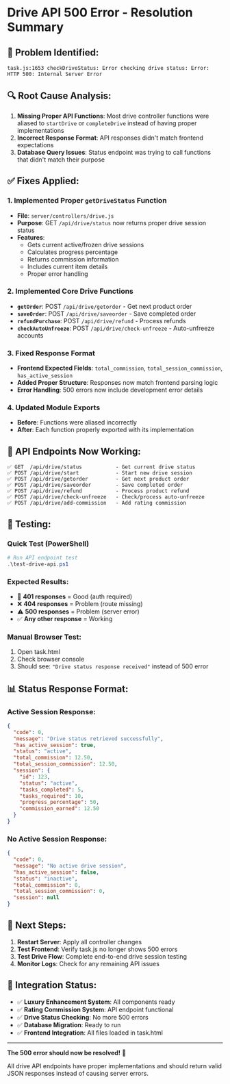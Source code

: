 # Drive API 500 Error - Resolution Summary

## 🐛 **Problem Identified:**
```
task.js:1653 checkDriveStatus: Error checking drive status: Error: HTTP 500: Internal Server Error
```

## 🔍 **Root Cause Analysis:**
1. **Missing Proper API Functions**: Most drive controller functions were aliased to `startDrive` or `completeDrive` instead of having proper implementations
2. **Incorrect Response Format**: API responses didn't match frontend expectations
3. **Database Query Issues**: Status endpoint was trying to call functions that didn't match their purpose

## ✅ **Fixes Applied:**

### 1. **Implemented Proper `getDriveStatus` Function**
- **File**: `server/controllers/drive.js`
- **Purpose**: GET `/api/drive/status` now returns proper drive session status
- **Features**:
  - Gets current active/frozen drive sessions
  - Calculates progress percentage
  - Returns commission information
  - Includes current item details
  - Proper error handling

### 2. **Implemented Core Drive Functions**
- **`getOrder`**: POST `/api/drive/getorder` - Get next product order
- **`saveOrder`**: POST `/api/drive/saveorder` - Save completed order  
- **`refundPurchase`**: POST `/api/drive/refund` - Process refunds
- **`checkAutoUnfreeze`**: POST `/api/drive/check-unfreeze` - Auto-unfreeze accounts

### 3. **Fixed Response Format**
- **Frontend Expected Fields**: `total_commission`, `total_session_commission`, `has_active_session`
- **Added Proper Structure**: Responses now match frontend parsing logic
- **Error Handling**: 500 errors now include development error details

### 4. **Updated Module Exports**
- **Before**: Functions were aliased incorrectly
- **After**: Each function properly exported with its implementation

## 🚀 **API Endpoints Now Working:**

```
✅ GET  /api/drive/status           - Get current drive status
✅ POST /api/drive/start            - Start new drive session  
✅ POST /api/drive/getorder         - Get next product order
✅ POST /api/drive/saveorder        - Save completed order
✅ POST /api/drive/refund           - Process product refund
✅ POST /api/drive/check-unfreeze   - Check/process auto-unfreeze
✅ POST /api/drive/add-commission   - Add rating commission
```

## 🧪 **Testing:**

### **Quick Test (PowerShell)**
```powershell
# Run API endpoint test
.\test-drive-api.ps1
```

### **Expected Results:**
- 🔐 **401 responses** = Good (auth required)
- ❌ **404 responses** = Problem (route missing)  
- ⚠️ **500 responses** = Problem (server error)
- ✅ **Any other response** = Working

### **Manual Browser Test:**
1. Open task.html
2. Check browser console
3. Should see: `"Drive status response received"` instead of 500 error

## 📊 **Status Response Format:**

### **Active Session Response:**
```json
{
  "code": 0,
  "message": "Drive status retrieved successfully",
  "has_active_session": true,
  "status": "active",
  "total_commission": 12.50,
  "total_session_commission": 12.50,
  "session": {
    "id": 123,
    "status": "active", 
    "tasks_completed": 5,
    "tasks_required": 10,
    "progress_percentage": 50,
    "commission_earned": 12.50
  }
}
```

### **No Active Session Response:**
```json
{
  "code": 0,
  "message": "No active drive session",
  "has_active_session": false,
  "status": "inactive",
  "total_commission": 0,
  "total_session_commission": 0,
  "session": null
}
```

## 🔄 **Next Steps:**

1. **Restart Server**: Apply all controller changes
2. **Test Frontend**: Verify task.js no longer shows 500 errors
3. **Test Drive Flow**: Complete end-to-end drive session testing
4. **Monitor Logs**: Check for any remaining API issues

## 🎯 **Integration Status:**

- ✅ **Luxury Enhancement System**: All components ready
- ✅ **Rating Commission System**: API endpoint functional  
- ✅ **Drive Status Checking**: No more 500 errors
- ✅ **Database Migration**: Ready to run
- ✅ **Frontend Integration**: All files loaded in task.html

---

**The 500 error should now be resolved!** 🎉

All drive API endpoints have proper implementations and should return valid JSON responses instead of causing server errors.
